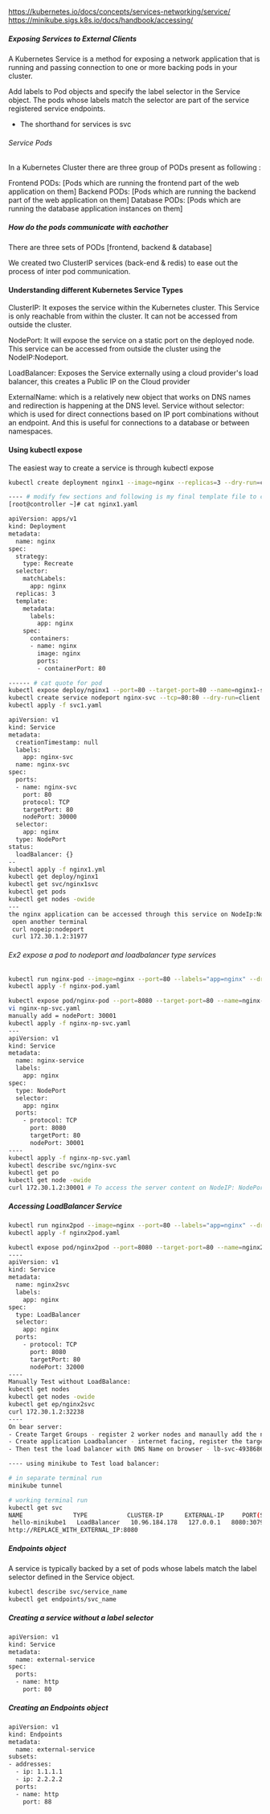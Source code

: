 https://kubernetes.io/docs/concepts/services-networking/service/
https://minikube.sigs.k8s.io/docs/handbook/accessing/

##### Exposing Services to External Clients

A Kubernetes Service is a method for exposing a network application that is running and passing connection to one or more backing pods in your cluster.

Add labels to Pod objects and specify the label selector in the Service object. The pods whose labels match the selector are part of the service registered service endpoints.

- The shorthand for services is svc

###### Service Pods

In a Kubernetes Cluster there are three group of PODs present as following :

Frontend PODs: [Pods which are running the frontend part of the web application on them]
Backend PODs: [Pods which are running the backend part of the web application on them]
Database PODs: [Pods which are running the database application instances on them]

##### How do the pods communicate with eachother

There are three sets of PODs [frontend, backend & database]

We created two ClusterIP services (back-end & redis) to ease out the process of inter pod communication.

#### Understanding different Kubernetes Service Types

ClusterIP: It exposes the service within the Kubernetes cluster. This Service is only reachable from within the cluster. It can not be accessed from outside the cluster.

NodePort: It will expose the service on a static port on the deployed node. This service can be accessed from outside the cluster using the NodeIP:Nodeport.

LoadBalancer: Exposes the Service externally using a cloud provider's load balancer, this creates a Public IP on the Cloud provider

ExternalName: which is a relatively new object that works on DNS names and redirection is happening at the DNS level.
Service without selector: which is used for direct connections based on IP port combinations without an endpoint. And this is useful for connections to a database or between namespaces.

#### Using kubectl expose
The easiest way to create a service is through kubectl expose

``````sh
kubectl create deployment nginx1 --image=nginx --replicas=3 --dry-run=client -o yaml > nginx1.yaml

---- # modify few sections and following is my final template file to create a new deployment nginx1 with a label app=dev and 3 replicas.
[root@controller ~]# cat nginx1.yaml

apiVersion: apps/v1
kind: Deployment
metadata:
  name: nginx
spec:
  strategy:
    type: Recreate
  selector:
    matchLabels:
      app: nginx
  replicas: 3 
  template:
    metadata:
      labels:
        app: nginx
    spec:
      containers:
      - name: nginx
        image: nginx
        ports:
        - containerPort: 80

------ # cat quote for pod
kubectl expose deploy/nginx1 --port=80 --target-port=80 --name=nginx1-svc --type=NodePort
kubectl create service nodeport nginx-svc --tcp=80:80 --dry-run=client -oyaml > svc1.yaml
kubectl apply -f svc1.yaml

apiVersion: v1
kind: Service
metadata:
  creationTimestamp: null
  labels:
    app: nginx-svc
  name: nginx-svc
spec:
  ports:
  - name: nginx-svc
    port: 80
    protocol: TCP
    targetPort: 80
    nodePort: 30000
  selector:
    app: nginx
  type: NodePort
status:
  loadBalancer: {}
--
kubectl apply -f nginx1.yml
kubectl get deploy/nginx1
kubectl get svc/nginx1svc
kubectl get pods
kubectl get nodes -owide
---
the nginx application can be accessed through this service on NodeIp:NodePort
 open another terminal 
 curl nopeip:nodeport
 curl 172.30.1.2:31977
``````
###### Ex2 expose a pod to nodeport and loadbalancer type services
``````sh
kubectl run nginx-pod --image=nginx --port=80 --labels="app=nginx" --dry-run=client -oyaml > nginx-pod.yaml
kubectl apply -f nginx-pod.yaml 

kubectl expose pod/nginx-pod --port=8080 --target-port=80 --name=nginx-svc --type=NodePort --dry-run=client -oyaml > nginx-np-svc.yaml
vi nginx-np-svc.yaml
manually add = nodePort: 30001
kubectl apply -f nginx-np-svc.yaml
---
apiVersion: v1
kind: Service
metadata:
  name: nginx-service
  labels:
    app: nginx
spec:
  type: NodePort
  selector:
    app: nginx
  ports:
    - protocol: TCP
      port: 8080
      targetPort: 80
      nodePort: 30001
----
kubectl apply -f nginx-np-svc.yaml
kubectl describe svc/nginx-svc
kubectl get po
kubectl get node -owide
curl 172.30.1.2:30001 # To access the server content on NodeIP: NodePort
``````

##### Accessing LoadBalancer Service

``````sh
kubectl run nginx2pod --image=nginx --port=80 --labels="app=nginx" --dry-run=client -oyaml > nginx2pod.yaml
kubectl apply -f nginx2pod.yaml

kubectl expose pod/nginx2pod --port=8080 --target-port=80 --name=nginx2svc --type=LoadBalancer --dry-run=client -oyaml > nginx2svc.yaml
----
apiVersion: v1
kind: Service
metadata:
  name: nginx2svc
  labels:
    app: nginx
spec:
  type: LoadBalancer
  selector:
    app: nginx
  ports:
    - protocol: TCP
      port: 8080
      targetPort: 80
      nodePort: 32000
----
Manually Test without LoadBalance:
kubectl get nodes
kubectl get nodes -owide
kubectl get ep/nginx2svc
curl 172.30.1.2:32238
----
On bear server:
- Create Target Groups - register 2 worker nodes and manaully add the nodeport of 32000
- Create application Loadbalancer - internet facing, register the target group with zones of the worker nodes
- Then test the load balancer with DNS Name on browser - lb-svc-493868679.eu-west-1.elb.amazonaws.com

---- using minikube to Test load balancer:

# in separate terminal run
minikube tunnel

# working terminal run
kubectl get svc
NAME              TYPE           CLUSTER-IP      EXTERNAL-IP     PORT(S)          AGE
 hello-minikube1   LoadBalancer   10.96.184.178   127.0.0.1   8080:30791/TCP   40s
http://REPLACE_WITH_EXTERNAL_IP:8080


``````
##### Endpoints object
A service is typically backed by a set of pods whose labels match the label selector defined in the Service object.

``````sh
kubectl describe svc/service_name
kubectl get endpoints/svc_name

``````
##### Creating a service without a label selector

``````sh
apiVersion: v1
kind: Service
metadata:
  name: external-service
spec:
  ports:
  - name: http
    port: 80

``````
##### Creating an Endpoints object

``````sh
apiVersion: v1
kind: Endpoints
metadata:
  name: external-service
subsets:
- addresses:
  - ip: 1.1.1.1
  - ip: 2.2.2.2
  ports:
  - name: http
    port: 88

``````
